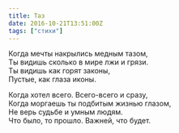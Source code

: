 ```yaml
---
title: Таз
date: 2016-10-21T13:51:00Z
tags: ["стихи"]
---
```


Когда мечты накрылись медным тазом,  
Ты видишь сколько в мире лжи и грязи.  
Ты видишь как горят законы,  
Пустые, как глаза иконы.  


Когда хотел всего. Всего-всего и сразу,  
Когда моргаешь ты подбитым жизнью глазом,  
Не верь судьбе и умным людям.  
Что было, то прошло. Важней, что будет.  
